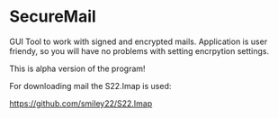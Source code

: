 # SecureMail
GUI Tool to work with signed and encrypted mails. Application is user friendy, so you will have no problems with setting encrpytion settings.


This is alpha version of the program!


For downloading mail the S22.Imap is used:

https://github.com/smiley22/S22.Imap
